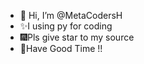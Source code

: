 - 👋 Hi, I’m @MetaCodersH
- ✨I using py for coding
- 🎆Pls give star to my source 
- 🌟Have Good Time !!
<!---
MetaCodersH/MetaCodersH is a ✨ special ✨ repository because its `README.md` (this file) appears on your GitHub profile.
You can click the Preview link to take a look at your changes.
--->
